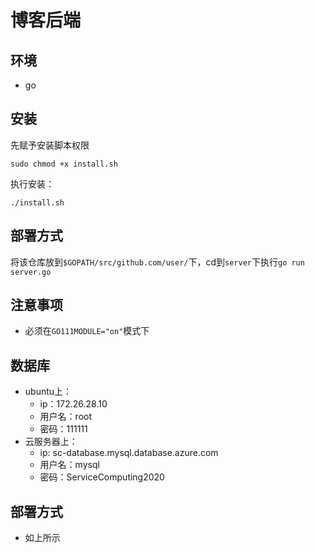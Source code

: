 # 博客后端

## 环境
- go

## 安装

先赋予安装脚本权限

```
sudo chmod +x install.sh
```

执行安装：

```
./install.sh
```

## 部署方式

将该仓库放到`$GOPATH/src/github.com/user/`下，cd到`server`下执行`go run server.go`

## 注意事项

* 必须在`GO111MODULE="on"`模式下

## 数据库

* ubuntu上：
  * ip：172.26.28.10
  * 用户名：root
  * 密码：111111
* 云服务器上：
  * ip: sc-database.mysql.database.azure.com
  * 用户名：mysql
  * 密码：ServiceComputing2020

## 部署方式

* 如上所示
